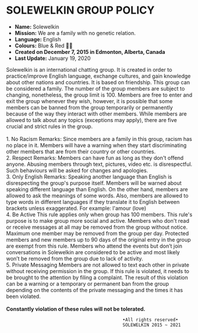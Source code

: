 # SOLEWELKIN GROUP POLICY

* <strong>Name:</strong> Solewelkin
* <strong>Mission:</strong> We are a family with no genetic relation.
* <strong>Language:</strong> English
* <strong>Colours:</strong> Blue & Red 🔵🔴
* <strong>Created on December 7, 2015 in Edmonton, Alberta, Canada</strong>
* <strong>Last Update:</strong> January 19, 2020

Solewelkin is an international chatting group. It is created in order to practice/improve English language, exchange cultures, and gain knowledge about other nations and countries. It is based on friendship. This group can be considered a family. The number of the group members are subject to changing, nonetheless, the group limit is 100. Members are free to enter and exit the group whenever they wish, however, it is possible that some members can be banned from the group temporarily or permanently because of the way they interact with other members. While members are allowed to talk about any topics (exceptions may apply), there are five crucial and strict rules in the group.<br/><br/>
	1.	No Racism
Remarks: Since members are a family in this group, racism has no place in it. Members will have a warning when they start discriminating other members that are from their country or other countries.<br/>
	2.	Respect
Remarks: Members can have fun as long as they don't offend anyone. Abusing members through text, pictures, video etc. is disrespectful. Such behaviours will be asked for changes and apologies.<br/>
	3.	Only English
Remarks: Speaking another language than English is disrespecting the group's purpose itself. Members will be warned about speaking different language than English. On the other hand, members are allowed to ask the meanings of some words. Also, members are allowed to type words in different languages if they translate it to English between brackets unless exaggerated. 
For example: l'amour (love)<br/>
	4.	Be Active
This rule applies only when group has 100 members. This rule's purpose is to make group more social and active. Members who don't read or receive messages at all may be removed from the group without notice. Maximum one member may be removed from the group per day. Protected members and new members up to 90 days of the original entry in the group are exempt from this rule. Members who attend the events but don’t join conversations in Solewelkin are considered to be active and most likely won’t be removed from the group due to lack of activity.<br/>
5. Private Messaging
Members are not allowed to text each other in private without receiving permission in the group. If this rule is violated, it needs to be brought to the attention by filing a complaint. The result of this violation can be a warning or a temporary or permanent ban from the group depending on the contents of the private messaging and the times it has been violated.<br/><br/>
                        **Constantly violation of these rules will not be tolerated.**

                                                •All rights reserved•
                                                SOLEWELKIN 2015 ~ 2021
